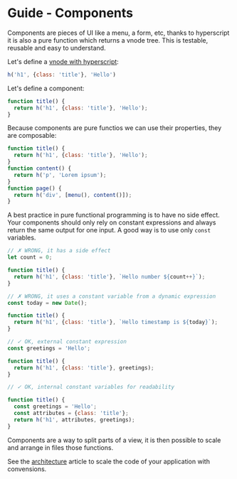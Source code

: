 # Guide - Components

Components are pieces of UI like a menu, a form, etc, thanks to hyperscript it is also a pure function which returns a vnode tree. This is testable, reusable and easy to understand.

Let's define a [vnode with hyperscript](hyperscript-vnode.md):

```js
h('h1', {class: 'title'}, 'Hello')
```

Let's define a component:

```js
function title() {
  return h('h1', {class: 'title'}, 'Hello');
}
```

Because components are pure functios we can use their properties, they are composable:

```js
function title() {
  return h('h1', {class: 'title'}, 'Hello');
}
function content() {
  return h('p', 'Lorem ipsum');
}
function page() {
  return h('div', [menu(), content()]);
}
```

A best practice in pure functional programming is to have no side effect. Your components should only rely on constant expressions and always return the same output for one input. A good way is to use only `const` variables.

```js
// ✗ WRONG, it has a side effect
let count = 0;

function title() {
  return h('h1', {class: 'title'}, `Hello number ${count++}`);
}
```


```js
// ✗ WRONG, it uses a constant variable from a dynamic expression
const today = new Date();

function title() {
  return h('h1', {class: 'title'}, `Hello timestamp is ${today}`);
}
```

```js
// ✓ OK, external constant expression
const greetings = 'Hello';

function title() {
  return h('h1', {class: 'title'}, greetings);
}
```

```js
// ✓ OK, internal constant variables for readability

function title() {
  const greetings = 'Hello';
  const attributes = {class: 'title'};
  return h('h1', attributes, greetings);
}
```

Components are a way to split parts of a view, it is then possible to scale and arrange in files those functions.

See the [architecture](./docs/guide/scale-app.md) article to scale the code of your application with convensions.
